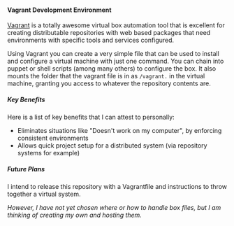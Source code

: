 
#### Vagrant Development Environment

[Vagrant](http://www.vagrantup.com/) is a totally awesome virtual box automation tool that is excellent for creating distributable repositories with web based packages that need environments with specific tools and services configured.

Using Vagrant you can create a very simple file that can be used to install and configure a virtual machine with just one command.  You can chain into puppet or shell scripts (among many others) to configure the box.  It also mounts the folder that the vagrant file is in as `/vagrant.` in the virtual machine, granting you access to whatever the repository contents are.


##### Key Benefits

Here is a list of key benefits that I can attest to personally:

- Eliminates situations like "Doesn't work on my computer", by enforcing consistent environments
- Allows quick project setup for a distributed system (via repository systems for example)


##### Future Plans

I intend to release this repository with a Vagrantfile and instructions to throw together a virtual system.

_However, I have not yet chosen where or how to handle box files, but I am thinking of creating my own and hosting them._
